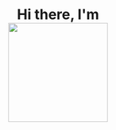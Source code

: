
<h1 align="center">Hi there, I'm <a Roman</a> 
<div id="header" align="center">
<img src=https://media.giphy.com/media/f1fpMxNfg8GQw/giphy.gif width="200"/>
</div>
